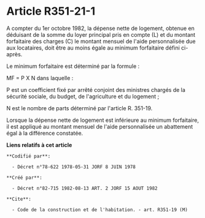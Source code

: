 # Article R351-21-1

A compter du 1er octobre 1982, la dépense nette de logement, obtenue en déduisant de la somme du loyer principal pris en
compte (L) et du montant forfaitaire des charges (C) le montant mensuel de l'aide personnalisée due aux locataires, doit être
au moins égale au minimum forfaitaire défini ci-après.

Le minimum forfaitaire est déterminé par la formule :

MF = P X N    dans laquelle :

P est un coefficient fixé par arrêté conjoint des ministres chargés de la sécurité sociale, du budget, de l'agriculture et du
logement ;

N est le nombre de parts déterminé par l'article R. 351-19.

Lorsque la dépense nette de logement est inférieure au minimum forfaitaire, il est appliqué au montant mensuel de l'aide
personnalisée un abattement égal à la différence constatée.

**Liens relatifs à cet article**

	**Codifié par**:

	  - Décret n°78-622 1978-05-31 JORF 8 JUIN 1978

	**Créé par**:

	  - Décret n°82-715 1982-08-13 ART. 2 JORF 15 AOUT 1982

	**Cite**:

	  - Code de la construction et de l'habitation. - art. R351-19 (M)

